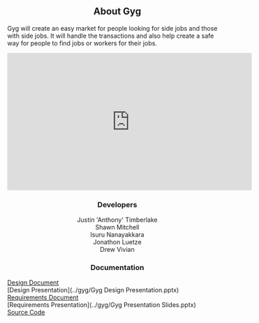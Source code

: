 ## <center>About Gyg</center>

Gyg will create an easy market for people looking for side jobs and those with side
jobs. It will handle the transactions and also help create a safe way for people to find jobs or
workers for their jobs. 

<center><iframe width="560" height="315" frameborder="0"
src="https://www.youtube.com/embed/dQw4w9WgXcQ">
</iframe></center>

### <center>Developers</center>

<center>Justin 'Anthony' Timberlake</center>  
<center>Shawn Mitchell</center>  
<center>Isuru Nanayakkara</center>  
<center>Jonathon Luetze</center>  
<center>Drew Vivian</center>  


### <center>Documentation</center>

[Design Document](../gyg/Design.pdf)  
[Design Presentation](../gyg/Gyg Design Presentation.pptx)  
[Requirements Document](../gyg/Requirements.pdf)  
[Requirements Presentation](../gyg/Gyg Presentation Slides.pptx)  
[Source Code](https://github.com/gyg-inc/gyg-android)  
